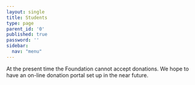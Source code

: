 ```yaml
---
layout: single
title: Students
type: page
parent_id: '0'
published: true
password: ''
sidebar:
  nav: "menu"
---
```


At the present time the Foundation cannot accept donations.  We hope
to have an on-line donation portal set up in the near future.
